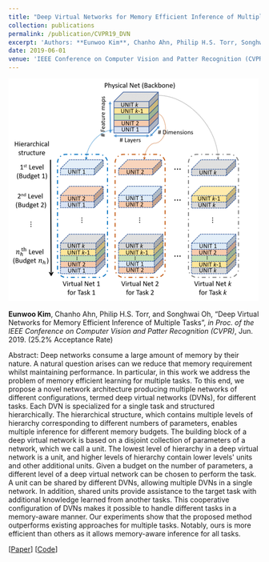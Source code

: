 ```yaml
---
title: "Deep Virtual Networks for Memory Efficient Inference of Multiple Tasks"
collection: publications
permalink: /publication/CVPR19_DVN
excerpt: 'Authors: **Eunwoo Kim**, Chanho Ahn, Philip H.S. Torr, Songhwai Oh'
date: 2019-06-01
venue: 'IEEE Conference on Computer Vision and Patter Recognition (CVPR)'
---
```

<img src='/images/cvpr19_deep_virtualnet.png'>

**Eunwoo Kim**, Chanho Ahn, Philip H.S. Torr, and Songhwai Oh, “Deep Virtual Networks for Memory Efficient Inference of Multiple Tasks”, *in Proc. of the IEEE Conference on Computer Vision and Patter Recognition (CVPR)*, Jun.  2019.  (25.2% Acceptance Rate)

Abstract: Deep networks consume a large amount of memory by their nature. A natural question arises can we reduce that memory requirement whilst maintaining performance. In particular, in this work we address the problem of memory efficient learning for multiple tasks. To this end, we propose a novel network architecture producing multiple networks of different configurations, termed deep virtual networks (DVNs), for different tasks. Each DVN is specialized for a single task and structured hierarchically. The hierarchical structure, which contains multiple levels of hierarchy corresponding to different numbers of parameters, enables multiple inference for different memory budgets. The building block of a deep virtual network is based on a disjoint collection of parameters of a network, which we call a unit. The lowest level of hierarchy in a deep virtual network is a unit, and higher levels of hierarchy contain lower levels' units and other additional units. Given a budget on the number of parameters, a different level of a deep virtual network can be chosen to perform the task. A unit can be shared by different DVNs, allowing multiple DVNs in a single network. In addition, shared units provide assistance to the target task with additional knowledge learned from another tasks. This cooperative configuration of DVNs makes it possible to handle different tasks in a memory-aware manner. Our experiments show that the proposed method outperforms existing approaches for multiple tasks. Notably, ours is more efficient than others as it allows memory-aware inference for all tasks.

[[Paper](https://arxiv.org/abs/1904.04562)] [[Code](https://github.com/niceday15/deep-virtual-network-cifar)]
